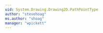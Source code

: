 ```yaml
---
uid: System.Drawing.Drawing2D.PathPointType
author: "stevehoag"
ms.author: "shoag"
manager: "wpickett"
---
```

